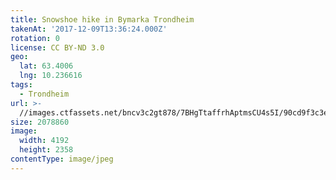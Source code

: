 ```yaml
---
title: Snowshoe hike in Bymarka Trondheim
takenAt: '2017-12-09T13:36:24.000Z'
rotation: 0
license: CC BY-ND 3.0
geo:
  lat: 63.4006
  lng: 10.236616
tags:
  - Trondheim
url: >-
  //images.ctfassets.net/bncv3c2gt878/7BHgTtaffrhAptmsCU4s5I/90cd9f3c3e1e5c709b585cdd84ce1c0f/snowshoe-hike-in-bymarka-trondheim_38074992485_o
size: 2078860
image:
  width: 4192
  height: 2358
contentType: image/jpeg
---
```


